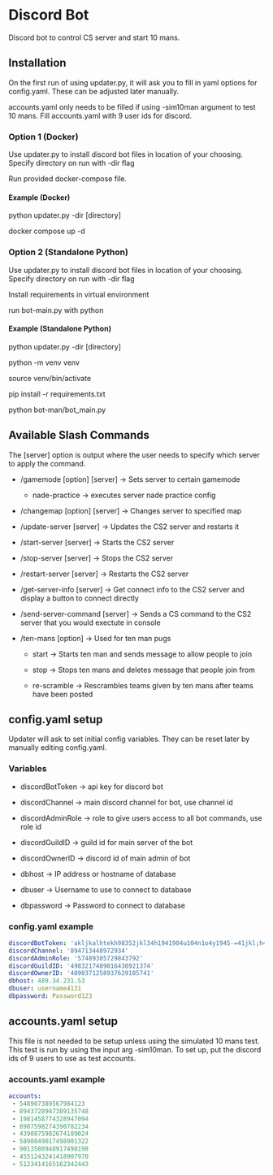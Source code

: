 # Discord Bot

Discord bot to control CS server and start 10 mans.

## Installation

On the first run of using updater.py, it will ask you to fill in yaml options for
config.yaml. These can be adjusted later manually.

accounts.yaml only needs to be filled if using -sim10man argument to test 10 mans.
Fill accounts.yaml with 9 user ids for discord.

### Option 1 (Docker)

Use updater.py to install discord bot files in location of your choosing.
Specify directory on run with -dir flag

Run provided docker-compose file.

#### Example (Docker)

python updater.py -dir [directory]

docker compose up -d

### Option 2 (Standalone Python)

Use updater.py to install discord bot files in location of your choosing.
Specify directory on run with -dir flag

Install requirements in virtual environment

run bot-main.py with python

#### Example (Standalone Python)

python updater.py -dir [directory]

python -m venv venv

source venv/bin/activate

pip install -r requirements.txt

python bot-man/bot_main.py

## Available Slash Commands

The [server] option is output where the user needs to specify which server to apply the command.

- /gamemode [option] [server] -> Sets server to certain gamemode

  - nade-practice -> executes server nade practice config

- /changemap [option] [server] -> Changes server to specified map

- /update-server [server] -> Updates the CS2 server and restarts it

- /start-server [server] -> Starts the CS2 server

- /stop-server [server] -> Stops the CS2 server

- /restart-server [server] -> Restarts the CS2 server

- /get-server-info [server] -> Get connect info to the CS2 server and display a button to connect directly

- /send-server-command [server] -> Sends a CS command to the CS2 server that you would exectute in console

- /ten-mans [option] -> Used for ten man pugs

  - start -> Starts ten man and sends message to allow people to join

  - stop -> Stops ten mans and deletes message that people join from

  - re-scramble -> Rescrambles teams given by ten mans after teams have been posted

## config.yaml setup

Updater will ask to set initial config variables. They can be reset later by manually
editing config.yaml.

### Variables

- discordBotToken -> api key for discord bot

- discordChannel -> main discord channel for bot, use channel id

- discordAdminRole -> role to give users access to all bot commands, use role id

- discordGuildID -> guild id for main server of the bot

- discordOwnerID -> discord id of main admin of bot

- dbhost -> IP address or hostname of database

- dbuser -> Username to use to connect to database

- dbpassword -> Password to connect to database

### config.yaml example

```yaml
discordBotToken: 'akljkalhtekh98352jkl34h1941904u104n1o4y1945-=41jkl;h4k1j2'
discordChannel: '894713448972934'
discordAdminRole: '57489305729843792'
discordGuildID: '4983217489016438921374'
discordOwnerID: '4890371258937629185741'
dbhost: 489.34.231.53
dbuser: username4131
dbpassword: Password123

```

## accounts.yaml setup

This file is not needed to be setup unless using the simulated 10 mans test. This
test is run by using the input arg -sim10man. To set up, put the discord ids of 9
users to use as test accounts.

### accounts.yaml example

```yaml
accounts:
 - 548907389567984123
 - 8943728947389135748
 - 1981458774328947094
 - 8907598274390782234
 - 4390875982674189024
 - 5890849017498901322
 - 9013580948917498198
 - 4551243241418907970
 - 5123414165162342443
```
